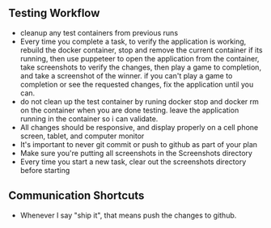 ## Testing Workflow
- cleanup any test containers from previous runs
- Every time you complete a task, to verify the application is working, rebuild the docker container, stop and remove the current container if its running, then use puppeteer to open the application from the container, take screenshots to verify the changes, then play a game to completion, and take a screenshot of the winner.  if you can't play a game to completion or see the requested changes, fix the application until you can.  
- do not clean up the test container by runing docker stop and docker rm on the container when you are done testing.  leave the application running in the container so i can validate.
- All changes should be responsive, and display properly on a cell phone screen, tablet, and computer monitor
- It's important to never git commit or push to github as part of your plan
- Make sure you're putting all screenshots in the Screenshots directory
- Every time you start a new task, clear out the screenshots directory before starting

## Communication Shortcuts
- Whenever I say "ship it", that means push the changes to github.